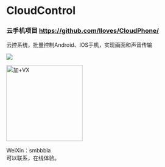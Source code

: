 # CloudControl

### 云手机项目 https://github.com/lloves/CloudPhone/



云控系统，批量控制Android、IOS手机，实现画面和声音传输


[![](https://github-cloud-phone.oss-cn-hangzhou.aliyuncs.com/CloudStream/%E4%BA%91%E6%8E%A7%E6%96%B9%E6%A1%88.png)]()


<img src="https://github-cloud-phone.oss-cn-hangzhou.aliyuncs.com/games/20221020/136.png" width="200" height="200" alt="加+VX" /></br>

WeiXin：smbbbla  
可以联系，在线体验。



